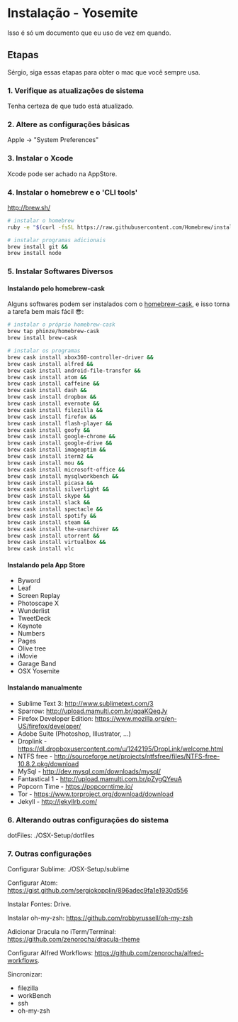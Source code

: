 Instalação - Yosemite
=========================================

Isso é só um documento que eu uso de vez em quando.

Etapas
-----

Sérgio, siga essas etapas para obter o mac que você sempre usa.

### 1. Verifique as atualizações de sistema

Tenha certeza de que tudo está atualizado.


### 2. Altere as configurações básicas 

Apple -> "System Preferences"


### 3. Instalar o Xcode

Xcode pode ser achado na AppStore.


### 4. Instalar o homebrew e o 'CLI tools'

http://brew.sh/

```sh
# instalar o homebrew
ruby -e "$(curl -fsSL https://raw.githubusercontent.com/Homebrew/install/master/install)"

# instalar programas adicionais
brew install git &&
brew install node

```

### 5. Instalar Softwares Diversos

#### Instalando pelo homebrew-cask

Alguns softwares podem ser instalados com o [homebrew-cask](https://github.com/phinze/homebrew-cask), e isso torna a tarefa bem mais fácil :sunglasses::

```sh
# instalar o próprio homebrew-cask
brew tap phinze/homebrew-cask
brew install brew-cask

# instalar os programas
brew cask install xbox360-controller-driver && 
brew cask install alfred &&
brew cask install android-file-transfer &&
brew cask install atom &&
brew cask install caffeine && 
brew cask install dash &&
brew cask install dropbox &&
brew cask install evernote &&
brew cask install filezilla &&
brew cask install firefox &&
brew cask install flash-player &&
brew cask install goofy &&
brew cask install google-chrome &&
brew cask install google-drive &&
brew cask install imageoptim &&
brew cask install iterm2 &&
brew cask install mou &&
brew cask install microsoft-office &&
brew cask install mysqlworkbench &&
brew cask install picasa &&
brew cask install silverlight &&
brew cask install skype &&
brew cask install slack &&
brew cask install spectacle &&
brew cask install spotify &&
brew cask install steam &&
brew cask install the-unarchiver &&
brew cask install utorrent &&
brew cask install virtualbox &&
brew cask install vlc

```

#### Instalando pela App Store

 - Byword
 - Leaf
 - Screen Replay
 - Photoscape X
 - Wunderlist
 - TweetDeck
 - Keynote
 - Numbers
 - Pages
 - Olive tree
 - iMovie
 - Garage Band
 - OSX Yosemite

#### Instalando manualmente

 - Sublime Text 3: http://www.sublimetext.com/3
 - Sparrow: http://upload.mamulti.com.br/qqaKQeqJy
 - Firefox Developer Edition: https://www.mozilla.org/en-US/firefox/developer/
 - Adobe Suite (Photoshop, Illustrator, ...)
 - Droplink - https://dl.dropboxusercontent.com/u/1242195/DropLink/welcome.html
 - NTFS free - http://sourceforge.net/projects/ntfsfree/files/NTFS-free-10.8.2.pkg/download
 - MySql - http://dev.mysql.com/downloads/mysql/
 - Fantastical 1 - http://upload.mamulti.com.br/pZygQYeuA
 - Popcorn Time - https://popcorntime.io/
 - Tor - https://www.torproject.org/download/download
 - Jekyll - http://jekyllrb.com/


### 6. Alterando outras configurações do sistema


dotFiles: ./OSX-Setup/dotfiles


### 7. Outras configurações

Configurar Sublime: ./OSX-Setup/sublime

Configurar Atom: https://gist.github.com/sergiokopplin/896adec9fa1e1930d556

Instalar Fontes: Drive.

Instalar oh-my-zsh: https://github.com/robbyrussell/oh-my-zsh

Adicionar Dracula no iTerm/Terminal: https://github.com/zenorocha/dracula-theme

Configurar Alfred Workflows: https://github.com/zenorocha/alfred-workflows.

Sincronizar:
- filezilla
- workBench
- ssh
- oh-my-zsh
